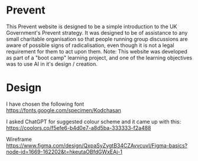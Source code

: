 # Prevent

This Prevent website is designed to be a simple introduction to the UK Government's Prevent
strategy. It was designed to be of assistance to any small charitable organisation so that
people running group discussions are aware of possible signs of radicalisation, even though it is
not a legal requirement for them to act upon them.
Note: This website was developed as part of a "boot camp" learning project, and one of the learning
objectives was to use AI in it's design / creation.

# Design

I have chosen the following font https://fonts.google.com/specimen/Kodchasan

I asked ChatGPT for suggested colour scheme and it came up with this:
https://coolors.co/f5efe6-b4d0e7-a8d5ba-333333-f2a488

Wireframe https://www.figma.com/design/QxpaSyZvgtB34CZAvvcuvI/Figma-basics?node-id=1669-162202&t=hkeutaOBfdGWxEAj-1